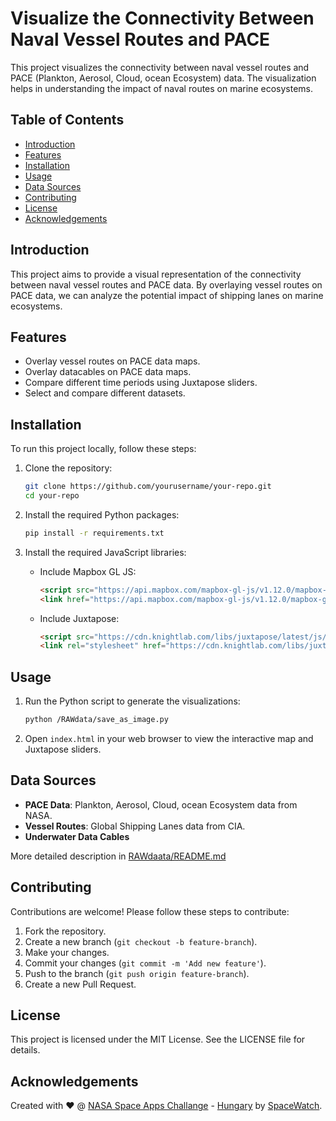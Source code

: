 # Visualize the Connectivity Between Naval Vessel Routes and PACE

This project visualizes the connectivity between naval vessel routes and PACE (Plankton, Aerosol, Cloud, ocean Ecosystem) data. The visualization helps in understanding the impact of naval routes on marine ecosystems.

## Table of Contents
- [Introduction](#introduction)
- [Features](#features)
- [Installation](#installation)
- [Usage](#usage)
- [Data Sources](#data-sources)
- [Contributing](#contributing)
- [License](#license)
- [Acknowledgements](#acknowledgements)

## Introduction
This project aims to provide a visual representation of the connectivity between naval vessel routes and PACE data. By overlaying vessel routes on PACE data, we can analyze the potential impact of shipping lanes on marine ecosystems.

## Features
- Overlay vessel routes on PACE data maps.
- Overlay datacables on PACE data maps.
- Compare different time periods using Juxtapose sliders.
- Select and compare different datasets.

## Installation
To run this project locally, follow these steps:

1. Clone the repository:
    ```sh
    git clone https://github.com/yourusername/your-repo.git
    cd your-repo
    ```

2. Install the required Python packages:
    ```sh
    pip install -r requirements.txt
    ```

3. Install the required JavaScript libraries:
    - Include Mapbox GL JS:
        ```html
        <script src="https://api.mapbox.com/mapbox-gl-js/v1.12.0/mapbox-gl.js"></script>
        <link href="https://api.mapbox.com/mapbox-gl-js/v1.12.0/mapbox-gl.css" rel="stylesheet" />
        ```
    - Include Juxtapose:
        ```html
        <script src="https://cdn.knightlab.com/libs/juxtapose/latest/js/juxtapose.min.js"></script>
        <link rel="stylesheet" href="https://cdn.knightlab.com/libs/juxtapose/latest/css/juxtapose.css">
        ```

## Usage
1. Run the Python script to generate the visualizations:
    ```sh
    python /RAWdata/save_as_image.py
    ```

2. Open `index.html` in your web browser to view the interactive map and Juxtapose sliders.

## Data Sources
- **PACE Data**: Plankton, Aerosol, Cloud, ocean Ecosystem data from NASA.
- **Vessel Routes**: Global Shipping Lanes data from CIA.
- **Underwater Data Cables** 

More detailed description in [RAWdaata/README.md](RAWdaata/README.md)

## Contributing
Contributions are welcome! Please follow these steps to contribute:

1. Fork the repository.
2. Create a new branch (`git checkout -b feature-branch`).
3. Make your changes.
4. Commit your changes (`git commit -m 'Add new feature'`).
5. Push to the branch (`git push origin feature-branch`).
6. Create a new Pull Request.

## License
This project is licensed under the MIT License. See the LICENSE file for details.

## Acknowledgements
Created with :heart: @ [NASA Space Apps Challange](https://www.spaceappschallenge.org) - [Hungary](https://www.spaceappschallenge.org/nasa-space-apps-2024/2024-local-events/budapest/?tab=details) by [SpaceWatch](https://www.spaceappschallenge.org/nasa-space-apps-2024/find-a-team/spacewatch/?tab=details).